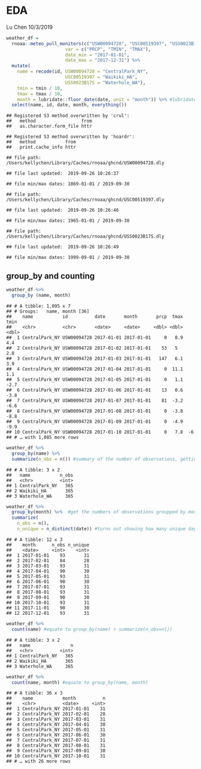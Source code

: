 EDA
================
Lu Chen
10/3/2019

``` r
weather_df = 
  rnoaa::meteo_pull_monitors(c("USW00094728", "USC00519397", "USS0023B17S"),
                      var = c("PRCP", "TMIN", "TMAX"), 
                      date_min = "2017-01-01",
                      date_max = "2017-12-31") %>%
  mutate(
    name = recode(id, USW00094728 = "CentralPark_NY", 
                      USC00519397 = "Waikiki_HA",
                      USS0023B17S = "Waterhole_WA"),
    tmin = tmin / 10,
    tmax = tmax / 10,
    month = lubridate::floor_date(date, unit = "month")) %>% #lubridate is an adjacent tidyverse package;
  select(name, id, date, month, everything())
```

    ## Registered S3 method overwritten by 'crul':
    ##   method                 from
    ##   as.character.form_file httr

    ## Registered S3 method overwritten by 'hoardr':
    ##   method           from
    ##   print.cache_info httr

    ## file path:          /Users/kellychen/Library/Caches/rnoaa/ghcnd/USW00094728.dly

    ## file last updated:  2019-09-26 10:26:37

    ## file min/max dates: 1869-01-01 / 2019-09-30

    ## file path:          /Users/kellychen/Library/Caches/rnoaa/ghcnd/USC00519397.dly

    ## file last updated:  2019-09-26 10:26:46

    ## file min/max dates: 1965-01-01 / 2019-09-30

    ## file path:          /Users/kellychen/Library/Caches/rnoaa/ghcnd/USS0023B17S.dly

    ## file last updated:  2019-09-26 10:26:49

    ## file min/max dates: 1999-09-01 / 2019-09-30

group\_by and counting
----------------------

``` r
weather_df %>% 
  group_by (name, month)
```

    ## # A tibble: 1,095 x 7
    ## # Groups:   name, month [36]
    ##    name           id          date       month       prcp  tmax  tmin
    ##    <chr>          <chr>       <date>     <date>     <dbl> <dbl> <dbl>
    ##  1 CentralPark_NY USW00094728 2017-01-01 2017-01-01     0   8.9   4.4
    ##  2 CentralPark_NY USW00094728 2017-01-02 2017-01-01    53   5     2.8
    ##  3 CentralPark_NY USW00094728 2017-01-03 2017-01-01   147   6.1   3.9
    ##  4 CentralPark_NY USW00094728 2017-01-04 2017-01-01     0  11.1   1.1
    ##  5 CentralPark_NY USW00094728 2017-01-05 2017-01-01     0   1.1  -2.7
    ##  6 CentralPark_NY USW00094728 2017-01-06 2017-01-01    13   0.6  -3.8
    ##  7 CentralPark_NY USW00094728 2017-01-07 2017-01-01    81  -3.2  -6.6
    ##  8 CentralPark_NY USW00094728 2017-01-08 2017-01-01     0  -3.8  -8.8
    ##  9 CentralPark_NY USW00094728 2017-01-09 2017-01-01     0  -4.9  -9.9
    ## 10 CentralPark_NY USW00094728 2017-01-10 2017-01-01     0   7.8  -6  
    ## # … with 1,085 more rows

``` r
weather_df %>% 
  group_by(name) %>% 
  summarize(n_obs = n()) #summary of the number of observations, getting a new data frame, grouped by name
```

    ## # A tibble: 3 x 2
    ##   name           n_obs
    ##   <chr>          <int>
    ## 1 CentralPark_NY   365
    ## 2 Waikiki_HA       365
    ## 3 Waterhole_WA     365

``` r
weather_df %>% 
  group_by(month) %>%  #get the numbers of observations groupped by month
  summarize(
    n_obs = n(),
    n_unique = n_distinct(date)) #turns out showing how many unique days here in the dataframe
```

    ## # A tibble: 12 x 3
    ##    month      n_obs n_unique
    ##    <date>     <int>    <int>
    ##  1 2017-01-01    93       31
    ##  2 2017-02-01    84       28
    ##  3 2017-03-01    93       31
    ##  4 2017-04-01    90       30
    ##  5 2017-05-01    93       31
    ##  6 2017-06-01    90       30
    ##  7 2017-07-01    93       31
    ##  8 2017-08-01    93       31
    ##  9 2017-09-01    90       30
    ## 10 2017-10-01    93       31
    ## 11 2017-11-01    90       30
    ## 12 2017-12-01    93       31

``` r
weather_df %>% 
  count(name) #equate to group_by(name) + summarize(n_obs=n())
```

    ## # A tibble: 3 x 2
    ##   name               n
    ##   <chr>          <int>
    ## 1 CentralPark_NY   365
    ## 2 Waikiki_HA       365
    ## 3 Waterhole_WA     365

``` r
weather_df %>% 
  count(name, month) #equate to group_by(name, month)
```

    ## # A tibble: 36 x 3
    ##    name           month          n
    ##    <chr>          <date>     <int>
    ##  1 CentralPark_NY 2017-01-01    31
    ##  2 CentralPark_NY 2017-02-01    28
    ##  3 CentralPark_NY 2017-03-01    31
    ##  4 CentralPark_NY 2017-04-01    30
    ##  5 CentralPark_NY 2017-05-01    31
    ##  6 CentralPark_NY 2017-06-01    30
    ##  7 CentralPark_NY 2017-07-01    31
    ##  8 CentralPark_NY 2017-08-01    31
    ##  9 CentralPark_NY 2017-09-01    30
    ## 10 CentralPark_NY 2017-10-01    31
    ## # … with 26 more rows

